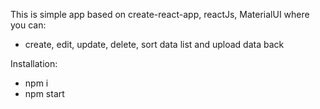 This is simple app based on create-react-app, reactJs, MaterialUI where you can:
- create, edit, update, delete, sort data list and upload data back

Installation:
- npm i
- npm start